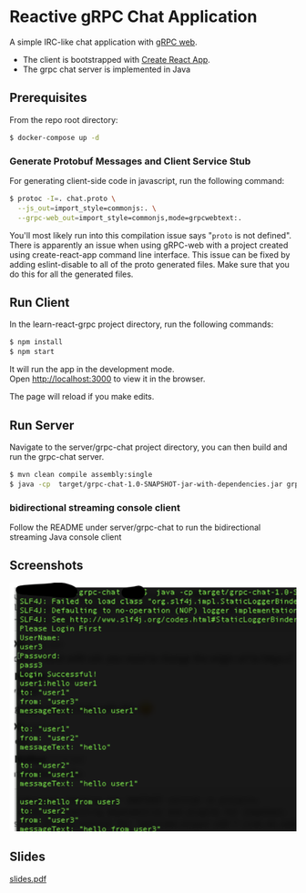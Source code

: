 # Reactive gRPC Chat Application
A simple IRC-like chat application with [gRPC web](https://github.com/grpc/grpc-web).
* The client is bootstrapped with [Create React App](https://github.com/facebook/create-react-app).
* The grpc chat server is implemented in Java

## Prerequisites
From the repo root directory:
```sh
$ docker-compose up -d
```

### Generate Protobuf Messages and Client Service Stub
For generating client-side code in javascript, run the following command:
```sh
$ protoc -I=. chat.proto \
  --js_out=import_style=commonjs:. \
  --grpc-web_out=import_style=commonjs,mode=grpcwebtext:.
```
You'll most likely run into this compilation issue says "`proto` is not defined". 
There is apparently an issue when using gRPC-web with a project created using create-react-app command line interface. 
This issue can be fixed by adding eslint-disable to all of the proto generated files. Make sure that you do this for all the generated files. 

## Run Client
In the learn-react-grpc project directory, run the following commands:
```sh
$ npm install
$ npm start
```

It will run the app in the development mode.<br>
Open [http://localhost:3000](http://localhost:3000) to view it in the browser.

The page will reload if you make edits.<br>

## Run Server
Navigate to the server/grpc-chat project directory, you can then build and run the grpc-chat server.
```sh
$ mvn clean compile assembly:single
$ java -cp  target/grpc-chat-1.0-SNAPSHOT-jar-with-dependencies.jar grpc.chat.Server.ChatServer
```

### bidirectional streaming console client
Follow the README under server/grpc-chat to run the bidirectional streaming Java console client

## Screenshots
![screenshot](ScreenShot.png)

## Slides
[slides.pdf](https://github.com/jofen-misc/grpc-web-react-chat/blob/master/slides.pdf)